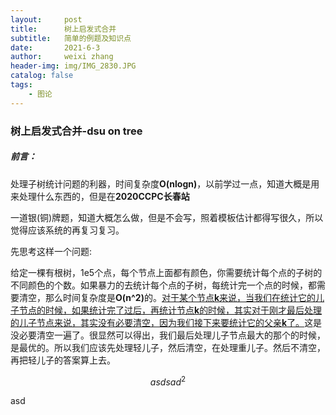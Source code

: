 ```yaml
---
layout:     post
title:      树上启发式合并
subtitle:   简单的例题及知识点
date:       2021-6-3
author:     weixi zhang
header-img: img/IMG_2830.JPG
catalog: false
tags:
    - 图论
---
```




<h3> 树上启发式合并-dsu on tree</h3>

<h5>前言：</h5>

处理子树统计问题的利器，时间复杂度<b>O(nlogn)</b>，以前学过一点，知道大概是用来处理什么东西的，但是在<b>2020CCPC长春站</b>

一道银(铜)牌题，知道大概怎么做，但是不会写，照着模板估计都得写很久，所以觉得应该系统的再复习复习。



先思考这样一个问题:

给定一棵有根树，1e5个点，每个节点上面都有颜色，你需要统计每个点的子树的不同颜色的个数。如果暴力的去统计每个点的子树，每统计完一个点的时候，都需要清空，那么时间复杂度是<b>O(n^2)</b>的。<u>对于某个节点<b>k</b>来说，当我们在统计它的儿子节点的时候，如果统计完了过后，再统计节点<b>k</b>的时候，其实对于刚才最后处理的儿子节点来说，其实没有必要清空，因为我们接下来要统计它的父亲<b>k</b>了。</u>这是没必要清空一遍了。很显然可以得出，我们最后处理儿子节点最大的那个<!--也就是重儿子-->的时候，是最优的。所以我们应该先处理轻儿子，然后清空，在处理重儿子。然后不清空，再把轻儿子的答案算上去。

$$
asdsad^2
$$


asd
